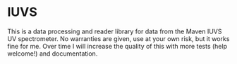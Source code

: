 IUVS
====

This is a data processing and reader library for data from the Maven IUVS UV spectrometer. No warranties are given, use at your own risk, but it works fine for me. Over time I will increase the quality of this with more tests (help welcome!) and documentation.
